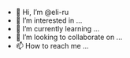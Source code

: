 - 👋 Hi, I’m @eli-ru
- 👀 I’m interested in ...
- 🌱 I’m currently learning ...
- 💞️ I’m looking to collaborate on ...
- 📫 How to reach me ...

<!---
eli-ru/eli-ru is a ✨ special ✨ repository because its `README.md` (this file) appears on your GitHub profile.
You can click the Preview link to take a look at your changes.
--->
